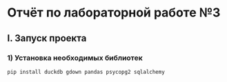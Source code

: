 # Отчёт по лабораторной работе №3

## I. Запуск проекта

### 1) Установка необходимых библиотек

```
pip install duckdb gdown pandas psycopg2 sqlalchemy
```
